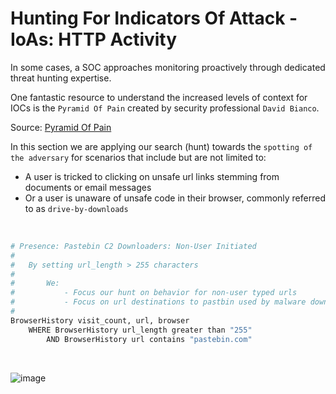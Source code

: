 # Hunting For Indicators Of Attack - IoAs: HTTP Activity

In some cases, a SOC approaches monitoring proactively through dedicated threat hunting expertise.

One fantastic resource to understand the increased levels of context for IOCs is the `Pyramid Of Pain` created by
security professional `David Bianco`.

Source: [Pyramid Of Pain](http://detect-respond.blogspot.com/2013/03/the-pyramid-of-pain.html)

In this section we are applying our search (hunt) towards the `spotting of the adversary` for scenarios that include but are not limited to:

* A user is tricked to clicking on unsafe url links stemming from documents or email messages
* Or a user is unaware of unsafe code in their browser, commonly referred to as `drive-by-downloads`

<br />

```bash
# Presence: Pastebin C2 Downloaders: Non-User Initiated
#
#   By setting url_length > 255 characters
#
#       We:
#           - Focus our hunt on behavior for non-user typed urls
#           - Focus on url destinations to pastbin used by malware downloaders
#
BrowserHistory visit_count, url, browser
    WHERE BrowserHistory url_length greater than "255"
        AND BrowserHistory url contains "pastebin.com"
```


<br />

![image](https://user-images.githubusercontent.com/11415591/80038899-864ef780-84c4-11ea-975d-df87d9348c8d.png)
